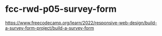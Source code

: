 # fcc-rwd-p05-survey-form

https://www.freecodecamp.org/learn/2022/responsive-web-design/build-a-survey-form-project/build-a-survey-form